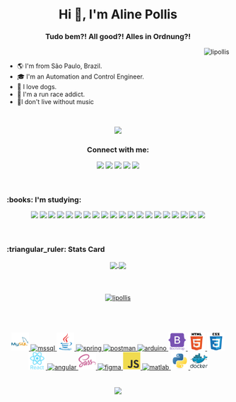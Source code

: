 <h1 align="center">Hi 👋, I'm Aline Pollis</h1>

<h3 align="center">Tudo bem?! All good?! Alles in Ordnung?!</h3>

<p align="right"> <img src="https://komarev.com/ghpvc/?username=lipollis&label=Profile%20views&color=0e75b6&style=flat" alt="lipollis" /> </p>

- :earth_americas: I'm from São Paulo, Brazil.
- :mortar_board: I'm an Automation and Control Engineer.
- :dog: I love dogs.
- :runner: I'm a run race addict.
- :musical_score:I don't live without music

<br>
<br>
<div align="center">
  <a href="https://alinepollis-portifolio.netlify.app/"> 
    <img src="https://img.shields.io/badge/website-FF0000?style=for-the-badge&logo=About.me&logoColor=black"></img></a> 
</div>


<h3 align="center">Connect with me:</h3>
<div align="center">
  <a href="https://t.me/AlinePollis"> <img src="https://img.shields.io/badge/Telegram-2CA5E0?style=for-the-badge&logo=telegram&logoColor=white"></img></a> 
  <a href="https://www.linkedin.com/in/alinepollisbeck/"> <img src="https://img.shields.io/badge/LinkedIn-0077B5?style=for-the-badge&logo=linkedin&logoColor=white"></img></a>
  <a href="https://github.com/lipollis"> <img src="https://img.shields.io/badge/GitHub-100000?style=for-the-badge&logo=github&logoColor=white"></img></a> 
  <a href="https://www.instagram.com/alinepollis/"> <img src="https://img.shields.io/badge/Instagram-E4405F?style=for-the-badge&logo=instagram&logoColor=white"></img></a> 
  <a href="https://www.facebook.com/aline.pollis/"> <img src="https://img.shields.io/badge/Facebook-1877F2?style=for-the-badge&logo=facebook&logoColor=white"></img></a> 
</div>
<br>
<br>
<h3 align="left">:books: I'm studying:</h3>
<div align="center">
  <img src="https://img.shields.io/badge/MySQL-005C84?style=for-the-badge&logo=mysql&logoColor=white"></img>
  <img src="https://img.shields.io/badge/MariaDB-003545?style=for-the-badge&logo=mariadb&logoColor=white"></img>
  <img src="https://img.shields.io/badge/PostgreSQL-316192?style=for-the-badge&logo=postgresql&logoColor=white"></img>
  <img src="https://img.shields.io/badge/Java-ED8B00?style=for-the-badge&logo=java&logoColor=white"></img>
  <img src="https://img.shields.io/badge/Spring_Boot-F2F4F9?style=for-the-badge&logo=spring-boot"></img>
  <img src="https://img.shields.io/badge/Postman-FF6C37?style=for-the-badge&logo=Postman&logoColor=white"></img>
  <img src="https://img.shields.io/badge/HTML5-E34F26?style=for-the-badge&logo=html5&logoColor=white"></img>
  <img src="https://img.shields.io/badge/CSS3-1572B6?style=for-the-badge&logo=css3&logoColor=white"></img>
  <img src="https://img.shields.io/badge/Sass-CC6699?style=for-the-badge&logo=sass&logoColor=white"></img>
  <img src="https://img.shields.io/badge/Bootstrap-563D7C?style=for-the-badge&logo=bootstrap&logoColor=white"></img>
  <img src="https://img.shields.io/badge/Angular-DD0031?style=for-the-badge&logo=angular&logoColor=white"></img>
  <img src="https://img.shields.io/badge/React-20232A?style=for-the-badge&logo=react&logoColor=61DAFB"></img>
  <img src="https://img.shields.io/badge/JavaScript-323330?style=for-the-badge&logo=javascript&logoColor=F7DF1E"></img>
  <img src="https://img.shields.io/badge/Python-FFD43B?style=for-the-badge&logo=python&logoColor=darkgreen"></img>
  <img src="https://img.shields.io/badge/Figma-F24E1E?style=for-the-badge&logo=figma&logoColor=white"></img>
  <img src="https://img.shields.io/badge/Vercel-000000?style=for-the-badge&logo=vercel&logoColor=white"></img>
  <img src="https://img.shields.io/badge/Heroku-430098?style=for-the-badge&logo=heroku&logoColor=white"></img>
  <img src="https://img.shields.io/badge/Docker-2CA5E0?style=for-the-badge&logo=docker&logoColor=white"></img>
  <img src="https://img.shields.io/badge/LaTeX-47A141?style=for-the-badge&logo=LaTeX&logoColor=white"></img>
  <img src="https://img.shields.io/badge/Arduino-00979D?style=for-the-badge&logo=Arduino&logoColor=white"></img>
  
  
  
  
</div> 
<br>
<br>

<h3 align="left">:triangular_ruler: Stats Card</h3>
<div align="center">
  <a href="https://github.com/lipollis/github-readme-stats"> <img align="center" src="https://github-readme-stats.vercel.app/api/top-langs/?username=lipollis&layout=compact&theme=tokyonight&bg_color=0000&show_icons=true&hide_border=true&locale=pt-br"/> </a>
  <a href="(https://github.com/lipollis/github-readme-stats)"> <img align="center" src="https://github-readme-stats.vercel.app/api?username=lipollis&layout=compact&count_private=true&theme=tokyonight&bg_color=0000&show_icons=true&hide_border=true&locale=pt-br"/> </a>
</div> 
<br>
<br>

<h3 align="left"></h3>
<p align="center"> <a href="https://github.com/ryo-ma/github-profile-trophy"><img src="https://github-profile-trophy.vercel.app/?username=lipollis&theme=radical&bg_color=0000&show_icons=true&column=3&margin-w=20&margin-h=20" alt="lipollis" /></a> </p>
<br>
<br>

<h3 align="left"></h3>
<div align="center"> 
  <a href="https://www.mysql.com/" target="_blank" rel="noreferrer"> <img src="https://raw.githubusercontent.com/devicons/devicon/master/icons/mysql/mysql-original-wordmark.svg" alt="mysql" width="40" height="40"/> </a> 
  <a href="https://www.microsoft.com/en-us/sql-server" target="_blank" rel="noreferrer"> <img src="https://www.svgrepo.com/show/303229/microsoft-sql-server-logo.svg" alt="mssql" width="40" height="40"/> </a> 
  <a href="https://www.java.com" target="_blank" rel="noreferrer"> <img src="https://raw.githubusercontent.com/devicons/devicon/master/icons/java/java-original.svg" alt="java" width="40" height="40"/> </a> 
  <a href="https://spring.io/" target="_blank" rel="noreferrer"> <img src="https://www.vectorlogo.zone/logos/springio/springio-icon.svg" alt="spring" width="40" height="40"/> </a> 
  <a href="https://postman.com" target="_blank" rel="noreferrer"> <img src="https://www.vectorlogo.zone/logos/getpostman/getpostman-icon.svg" alt="postman" width="40" height="40"/> </a> 
  <a href="https://www.arduino.cc/" target="_blank" rel="noreferrer"> <img src="https://cdn.worldvectorlogo.com/logos/arduino-1.svg" alt="arduino" width="40" height="40"/> </a> 
  <a href="https://getbootstrap.com" target="_blank" rel="noreferrer"> <img src="https://raw.githubusercontent.com/devicons/devicon/master/icons/bootstrap/bootstrap-plain-wordmark.svg" alt="bootstrap" width="40" height="40"/> </a> 
  <a href="https://www.w3.org/html/" target="_blank" rel="noreferrer"> <img src="https://raw.githubusercontent.com/devicons/devicon/master/icons/html5/html5-original-wordmark.svg" alt="html5" width="40" height="40"/> </a> 
  <a href="https://www.w3schools.com/css/" target="_blank" rel="noreferrer"> <img src="https://raw.githubusercontent.com/devicons/devicon/master/icons/css3/css3-original-wordmark.svg" alt="css3" width="40" height="40"/> </a> 
  <a href="https://reactjs.org/" target="_blank" rel="noreferrer"> <img src="https://raw.githubusercontent.com/devicons/devicon/master/icons/react/react-original-wordmark.svg" alt="react" width="40" height="40"/> </a> 
  <a href="https://angular.io/start" target="_blank" rel="noreferrer"><img src="https://cdn.jsdelivr.net/gh/devicons/devicon/icons/angularjs/angularjs-original.svg" alt="angular" width="40" height="40"/> </a> 
  <a href="https://sass-lang.com" target="_blank" rel="noreferrer"> <img src="https://raw.githubusercontent.com/devicons/devicon/master/icons/sass/sass-original.svg" alt="sass" width="40" height="40"/> </a>
  <a href="https://www.figma.com/" target="_blank" rel="noreferrer"> <img src="https://www.vectorlogo.zone/logos/figma/figma-icon.svg" alt="figma" width="40" height="40"/> </a> 
  <a href="https://developer.mozilla.org/en-US/docs/Web/JavaScript" target="_blank" rel="noreferrer"> <img src="https://raw.githubusercontent.com/devicons/devicon/master/icons/javascript/javascript-original.svg" alt="javascript" width="40" height="40"/> </a> 
  <a href="https://www.mathworks.com/" target="_blank" rel="noreferrer"> <img src="https://upload.wikimedia.org/wikipedia/commons/2/21/Matlab_Logo.png" alt="matlab" width="40" height="40"/> </a> 
  <a href="https://www.python.org" target="_blank" rel="noreferrer"> <img src="https://raw.githubusercontent.com/devicons/devicon/master/icons/python/python-original.svg" alt="python" width="40" height="40"/> </a> 
  <a href="https://www.docker.com/" target="_blank" rel="noreferrer"> <img src="https://raw.githubusercontent.com/devicons/devicon/master/icons/docker/docker-original-wordmark.svg" alt="docker" width="40" height="40"/> </a>
  
</div>
<br>
<br>

<div align="center">
 <a href="https://git.io/streak-stats"> <img align="center" src="http://github-readme-streak-stats.herokuapp.com?user=lipollis&theme=gruvbox_duo&hide_border=true&date_format=j%20M%5B%20Y%5D"/> </a>
  </div>
